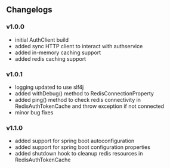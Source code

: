 ## Changelogs

### v1.0.0

- initial AuthClient build
- added sync HTTP client to interact with authservice
- added in-memory caching support
- added redis caching support

### v1.0.1

- logging updated to use slf4j
- added withDebug() method to RedisConnectionProperty
- added ping() method to check redis connectivity in RedisAuthTokenCache and throw exception if not connected
- minor bug fixes

### v1.1.0

- added support for spring boot autoconfiguration
- added support for spring boot configuration properties
- added shutdown hook to cleanup redis resources in RedisAuthTokenCache